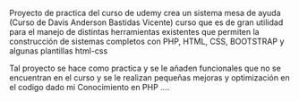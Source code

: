 Proyecto de practica del curso de udemy crea un sistema mesa de ayuda 
(Curso de Davis Anderson Bastidas Vicente) curso que es de gran utilidad para el manejo
de distintas herramientas existentes que permiten la construcción de sistemas completos con PHP,
HTML, CSS, BOOTSTRAP y algunas plantillas html-css

Tal proyecto se hace como practica y se le añaden funcionales que no se encuentran en el 
curso y se le realizan pequeñas mejoras y optimización en el codigo dado mi Conocimiento en PHP ....
